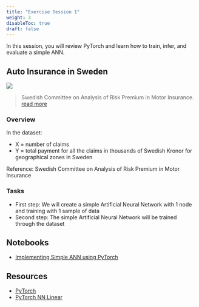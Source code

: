 ```yaml
---
title: "Exercise Session 1"
weight: 3
disableToc: true
draft: false
---
```


In this session, you will review PyTorch and learn how to train, infer, and evaluate a simple ANN.

## Auto Insurance in Sweden

![](https://raw.githubusercontent.com/aaubs/ds-master/main/data/Images/Auto-Insurance.jpeg)

> Swedish Committee on Analysis of Risk Premium in Motor Insurance. [read more](https://college.cengage.com/mathematics/brase/understandable_statistics/7e/students/datasets/slr/frames/slr06.html)


### Overview

In the dataset:

* X = number of claims
* Y = total payment for all the claims in thousands of Swedish Kronor for geographical zones in Sweden

Reference: Swedish Committee on Analysis of Risk Premium in Motor Insurance

### Tasks

* First step: We will create a simple Artificial Neural Network with 1 node and training with 1 sample of data 
* Second step: The simple Artificial Neural Network will be trained through the dataset



## Notebooks

* [Implementing Simple ANN using PyTorch](https://colab.research.google.com/github/aaubs/ds-master/blob/main/notebooks/M3_Exercise_Session_1_ANN_Pytorch.ipynb)
<!-- * [Implementing Simple ANN using PyTorch - Solution](https://colab.research.google.com/github/aaubs/ds-master/blob/main/notebooks/M3_Exercise_Session_1_ANN_Pytorch_Solution.ipynb) -->



## Resources

* [PyTorch](https://pytorch.org/docs/stable/nn.html)
* [PyTorch NN Linear](https://www.sharetechnote.com/html/Python_PyTorch_nn_Linear_01.html)

<!--
* [Python Magteliten Analysis](https://sds-aau.github.io/DSBA-2021/notebooks/M2_workshop_networks_R.nb.html)
-->